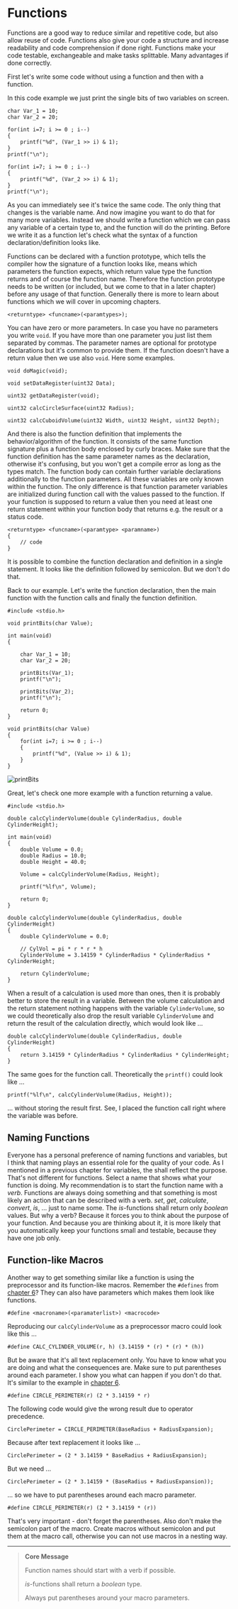 # Functions

Functions are a good way to reduce similar and repetitive code, but also allow reuse of code. Functions also give your
code a structure and increase readability and code comprehension if done right. Functions make your code testable,
exchangeable and make tasks splittable. Many advantages if done correctly.

First let's write some code without using a function and then with a function.

In this code example we just print the single bits of two variables on screen. 

    char Var_1 = 10;
    char Var_2 = 20;

    for(int i=7; i >= 0 ; i--)
    {
        printf("%d", (Var_1 >> i) & 1);
    }
    printf("\n");

    for(int i=7; i >= 0 ; i--)
    {
        printf("%d", (Var_2 >> i) & 1);
    }
    printf("\n");

As you can immediately see it's twice the same code. The only thing that changes is the variable name. And now imagine
you want to do that for many more variables. Instead we should write a function which we can pass any variable of a
certain type to, and the function will do the printing. Before we write it as a function let's check what the syntax of
a function declaration/definition looks like.

Functions can be declared with a function prototype, which tells the compiler how the signature of a function looks
like, means which parameters the function expects, which return value type the function returns and of course the
function name. Therefore the function prototype needs to be written (or included, but we come to that in a later
chapter) before any usage of that function. Generally there is more to learn about functions which we will cover in
upcoming chapters.

    <returntype> <funcname>(<paramtypes>);

You can have zero or more parameters. In case you have no parameters you write `void`. If you have more than one parameter
you just list them separated by commas. The parameter names are optional for prototype declarations but it's common to
provide them. If the function doesn't have a return value then we use also `void`. Here some examples.

    void doMagic(void);

    void setDataRegister(uint32 Data);

    uint32 getDataRegister(void);

    uint32 calcCircleSurface(uint32 Radius);

    uint32 calcCuboidVolume(uint32 Width, uint32 Height, uint32 Depth);

And there is also the function definition that implements the behavior/algorithm of the function. It consists of the
same function signature plus a function body enclosed by curly braces. Make sure that the function definition has the
same parameter names as the declaration, otherwise it's confusing, but you won't get a compile error as long as the
types match. The function body can contain further variable declarations additionally to the function parameters. All
these variables are only known within the function. The only difference is that function parameter variables are
initialized during function call with the values passed to the function. If your function is supposed to return a value
then you need at least one return statement within your function body that returns e.g. the result or a status code.

    <returntype> <funcname>(<paramtype> <paramname>)
    {
        // code
    }

It is possible to combine the function declaration and definition in a single statement. It looks like the definition
followed by semicolon. But we don't do that.

Back to our example. Let's write the function declaration, then the main function with the function calls and finally
the function definition.

    #include <stdio.h>
    
    void printBits(char Value);
    
    int main(void)
    {
    
        char Var_1 = 10;
        char Var_2 = 20;
    
        printBits(Var_1);
        printf("\n");
    
        printBits(Var_2);
        printf("\n");
    
        return 0;
    }
    
    void printBits(char Value)
    {
        for(int i=7; i >= 0 ; i--)
        {
            printf("%d", (Value >> i) & 1);
        }
    }


![printBits](printBits.png)


Great, let's check one more example with a function returning a value.

    #include <stdio.h>
    
    double calcCylinderVolume(double CylinderRadius, double CylinderHeight);
    
    int main(void)
    {
        double Volume = 0.0;
        double Radius = 10.0;
        double Height = 40.0;

        Volume = calcCylinderVolume(Radius, Height);
    
        printf("%lf\n", Volume);
    
        return 0;
    }
    
    double calcCylinderVolume(double CylinderRadius, double CylinderHeight)
    {
        double CylinderVolume = 0.0;

        // CylVol = pi * r * r * h
        CylinderVolume = 3.14159 * CylinderRadius * CylinderRadius * CylinderHeight;

        return CylinderVolume;
    }


When a result of a calculation is used more than ones, then it is probably better to store the result in a variable.
Between the volume calculation and the return statement nothing happens with the variable `CylinderVolume`, so we could
theoretically also drop the result variable `CylinderVolume` and return the result of the calculation directly, which would look like ...

    double calcCylinderVolume(double CylinderRadius, double CylinderHeight)
    {
        return 3.14159 * CylinderRadius * CylinderRadius * CylinderHeight;
    }

The same goes for the function call. Theoretically the `printf()` could look like ...

    printf("%lf\n", calcCylinderVolume(Radius, Height));

... without storing the result first. See, I placed the function call right where the variable was before.

## Naming Functions

Everyone has a personal preference of naming functions and variables, but I think that naming plays an essential role
for the quality of your code. As I mentioned in a previous chapter for variables, the shall reflect the purpose.
That's not different for functions. Select a name that shows what your function is doing.
My recommendation is to start the function name with a *verb*. Functions are always doing something and that something
is most likely an action that can be described with a verb. *set*, *get*, *calculate*, *convert*, *is*, ... just to name
some. The *is*-functions shall return only *boolean* values.
But why a verb? Because it forces you to think about the purpose of your function. And because you are thinking about
it, it is more likely that you automatically keep your functions small and testable, because they have one job only.

## Function-like Macros

Another way to get something similar like a function is using the preprocessor and its function-like macros.
Remember the `#defines` from [chapter 6](../06_constant_values/README.md)? They can also have parameters which makes them look like functions.

    #define <macroname>(<paramaterlist>) <macrocode>

Reproducing our `calcCylinderVolume` as a preprocessor macro could look like this ...

    #define CALC_CYLINDER_VOLUME(r, h) (3.14159 * (r) * (r) * (h))

But be aware that it's all text replacement only. You have to know what you are doing and what the consequences are.
Make sure to put parentheses around each parameter. I show you what can happen if you don't do that. It's similar to the
example in [chapter 6](../06_constant_values/README.md).

    #define CIRCLE_PERIMETER(r) (2 * 3.14159 * r)

The following code would give the wrong result due to operator precedence.

    CirclePerimeter = CIRCLE_PERIMETER(BaseRadius + RadiusExpansion);

Because after text replacement it looks like ...

    CirclePerimeter = (2 * 3.14159 * BaseRadius + RadiusExpansion);

But we need ...

    CirclePerimeter = (2 * 3.14159 * (BaseRadius + RadiusExpansion));

... so we have to put parentheses around each macro parameter.

    #define CIRCLE_PERIMETER(r) (2 * 3.14159 * (r))

That's very important - don't forget the parentheses.
Also don't make the semicolon part of the macro. Create macros without semicolon and put them at the macro call,
otherwise you can not use macros in a nesting way.

---

> **Core Message**
>
> Function names should start with a verb if possible.
>
> *is*-functions shall return a *boolean* type.
>
> Always put parentheses around your macro parameters.

